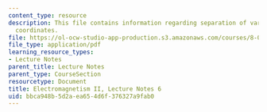 ```yaml
---
content_type: resource
description: This file contains information regarding separation of variables in spherical
  coordinates.
file: https://ol-ocw-studio-app-production.s3.amazonaws.com/courses/8-07-electromagnetism-ii-fall-2012/bbca948b5d2aea654d6f376327a9fab0_MIT8_07F12_ln6.pdf
file_type: application/pdf
learning_resource_types:
- Lecture Notes
parent_title: Lecture Notes
parent_type: CourseSection
resourcetype: Document
title: Electromagnetism II, Lecture Notes 6
uid: bbca948b-5d2a-ea65-4d6f-376327a9fab0
---
```

